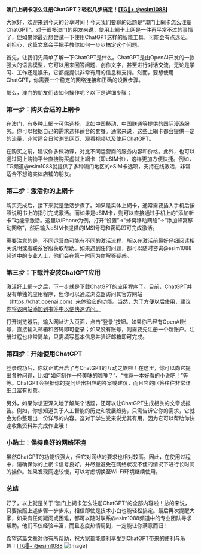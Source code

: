 **澳门上網卡怎么注册ChatGPT？轻松几步搞定！[[TG💪+ @esim1088](https://t.me/s/esim1088)]**

大家好，欢迎来到今天的分享时间！今天我们要聊的话题是“澳门上網卡怎么注册ChatGPT”。对于很多澳门的朋友来说，使用上網卡上网是一件再平常不过的事情了，但如果你最近想尝试一下使用ChatGPT这样的智能工具，可能会有点迷茫。别担心，这篇文章会手把手教你如何一步步搞定这个问题。

首先，让我们先简单了解一下ChatGPT是什么。ChatGPT是由OpenAI开发的一款强大的语言模型，它可以用来回答问题、创作文字，甚至进行对话交流。无论是学习、工作还是娱乐，它都能提供非常有用的信息和支持。然而，要想使用ChatGPT，你需要一个稳定的网络连接和正确的设置步骤。

那么，澳门的朋友们该如何操作呢？以下是详细步骤：

### 第一步：购买合适的上網卡

在澳门，有多种上網卡可供选择，比如中国移动、中国联通等提供的国际漫游服务。你可以根据自己的需求选择适合的套餐。通常来说，这些上網卡都会提供一定的流量，非常适合日常浏览网页、观看视频以及使用ChatGPT。

在购买之前，建议你多做功课，对比不同运营商的服务内容和价格。此外，也可以通过网上购物平台直接购买虚拟上網卡（即eSIM卡），这样更加方便快捷。例如，TG频道@esim1088就提供了多种澳门地区的eSIM卡选项，支持在线激活，非常适合不想跑实体店铺的朋友。

### 第二步：激活你的上網卡

购买完成后，接下来就是激活步骤了。如果是实体上網卡，通常需要插入手机后按照说明书上的指引完成激活。而如果是eSIM卡，则可以直接通过手机上的“添加新卡”功能来激活。这里以iPhone为例，打开“设置”->“蜂窝移动网络”->“添加蜂窝移动网络”，然后输入eSIM卡提供的IMSI号码和密码即可完成激活。

需要注意的是，不同运营商可能有不同的激活流程，所以在激活前最好仔细阅读相关说明或者联系客服获取帮助。如果遇到任何问题，都可以随时咨询@esim1088频道中的专业人士，他们会在第一时间为你解答疑惑。

### 第三步：下载并安装ChatGPT应用

激活好上網卡之后，下一步就是下载ChatGPT的应用程序了。目前，ChatGPT并没有单独的应用程序，但你可以通过浏览器访问其官方网站（https://chat.openai.com）来体验它的功能。当然，为了方便以后使用，建议你将该网站添加到书签中以便快速访问。

打开浏览器后，输入网址进入页面，点击“登录”按钮。如果你已经有OpenAI账号，直接输入邮箱和密码即可登录；如果没有账号，则需要先注册一个新账户。注册过程也非常简单，只需填写基本信息并验证邮箱即可完成。

### 第四步：开始使用ChatGPT

登录成功后，你就正式开启了与ChatGPT的互动之旅啦！在这里，你可以向它提出各种问题，比如“如何制作一杯美味的咖啡？”、“推荐一本好看的小说吧！”等等。ChatGPT会根据你的提问给出相应的答案或建议，而且它的回答往往非常详细且富有创意。

另外，如果你想更深入地了解某个话题，还可以让ChatGPT生成相关的文章或报告。例如，你想知道关于人工智能的历史和发展趋势，只需告诉它你的需求，它就会为你整理出一份详尽的内容。这对于学生党来说尤其有用，因为它可以帮助你快速收集资料并完成作业哦！

### 小贴士：保持良好的网络环境

虽然ChatGPT的功能很强大，但它对网络的要求也相对较高。因此，在使用过程中，请确保你的上網卡信号良好，并尽量避免在网络状况不佳的情况下进行长时间的操作。如果发现网速较慢，可以考虑切换至Wi-Fi环境继续使用。

### 总结

好了，以上就是关于“澳门上網卡怎么注册ChatGPT”的全部内容啦！总的来说，只要按照上述步骤一步步来，相信即使是技术小白也能轻松搞定。最后再次提醒大家，如果有任何疑问或困难，都可以随时联系@esim1088频道中的专业团队寻求帮助。他们不仅经验丰富，而且态度热情周到，一定能让你满意而归！

希望这篇文章对你有所帮助，祝大家都能顺利享受到ChatGPT带来的便利与乐趣！[[TG💪+ @esim1088](https://t.me/s/esim1088) ![Image](https://i.postimg.cc/4NQfJmqS/Snipaste-2025-05-13-00-14-12.png)]